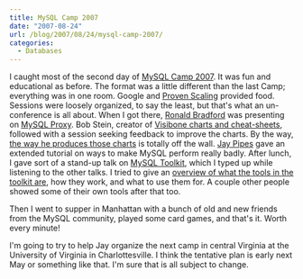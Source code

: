 ```yaml
---
title: MySQL Camp 2007
date: "2007-08-24"
url: /blog/2007/08/24/mysql-camp-2007/
categories:
  - Databases
---
```

I caught most of the second day of [MySQL Camp 2007][1]. It was fun and educational as before. The format was a little different than the last Camp; everything was in one room. Google and [Proven Scaling][2] provided food.
Sessions were loosely organized, to say the least, but that's what an un-conference is all about. When I got there, [Ronald Bradford][3] was presenting on [MySQL Proxy][4]. Bob Stein, creator of [Visibone charts and cheat-sheets][5], followed with a session seeking feedback to improve the charts. By the way, [the way he produces those charts][6] is totally off the wall. [Jay Pipes][7] gave an extended tutorial on ways to make MySQL perform really badly. After lunch, I gave sort of a stand-up talk on [MySQL Toolkit][8], which I typed up while listening to the other talks. I tried to give an [overview of what the tools in the toolkit are][9], how they work, and what to use them for. A couple other people showed some of their own tools after that too.

Then I went to supper in Manhattan with a bunch of old and new friends from the MySQL community, played some card games, and that's it. Worth every minute!

I'm going to try to help Jay organize the next camp in central Virginia at the University of Virginia in Charlottesville. I think the tentative plan is early next May or something like that. I'm sure that is all subject to change.

 [1]: http://www.mysqlcamp.org/
 [2]: http://provenscaling.com/
 [3]: http://blog.arabx.com.au/
 [4]: http://forge.mysql.com/wiki/MySQL_Proxy
 [5]: http://www.visibone.com/
 [6]: http://www.visibone.com/sql/credits.html
 [7]: http://jpipes.com/
 [8]: http://code.google.com/p/maatkit/
 [9]: http://www.xaprb.com/presentations/mysqlcamp2007/
